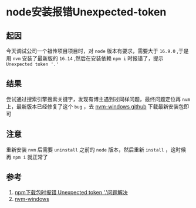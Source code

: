# node安装报错Unexpected-token

## 起因
今天调试公司一个祖传项目项目时，对 `node` 版本有要求，需要大于 `16.9.0` ,于是用 `nvm` 安装了最新版的 `16.14` ,然后在安装依赖 `npm i` 时报错了，提示  `Unexpected token '.'`

## 结果
尝试通过搜索引擎搜索关键字，发现有博主遇到过同样问题，最终问题定位再 `nvm` 上，最新版本已经修复了这个 `bug` ，去 [nvm-windows github](https://github.com/coreybutler/nvm-windows/releases) 下载最新安装包即可

## 注意
重新安装 `nvm` 后需要 `uninstall` 之前的 `node` 版本，然后重新 `install` ，这时候再 `npm i` 就正常了

## 参考
1. [npm下载包时报错 Unexpected token '.'问题解决](https://segmentfault.com/a/1190000041492116)
1. [nvm-windows](https://github.com/coreybutler/nvm-windows)
